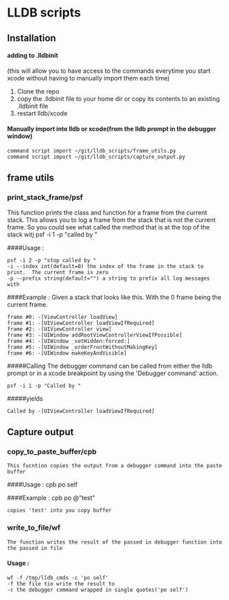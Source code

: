 # LLDB scripts

## Installation
#### adding to .lldbinit
(this will allow you to have access to the commands everytime you start xcode without having to manually import them each time)

1. Clone the repo
1. copy the .lldbinit file to your home dir or copy its contents to an existing .lldbinit file
1. restart lldb/xcode

#### Manually import into lldb or xcode(from the lldb prompt in the debugger window)


    command script import ~/git/lldb_scripts/frame_utils.py
    command script import ~/git/lldb_scripts/capture_output.py


## frame utils

### print_stack_frame/psf
  This function prints the class and function for a frame from the current stack.  This 
  allows you to log a frame from the stack that is not the current frame.  So you could 
  see what called the method that is at the top of the stack witj
    psf -i 1 -p "called by "  
  
####Usage :
    
    psf -i 2 -p "stop called by "
    -i --index int(default=0) the index of the frame in the stack to print.  The current frame is zero
    -p --prefix string(default="") a string to prefix all log messages with

####Example :
    Given a stack that looks like this. With the 0 frame being the current frame. 
    
    frame #0: -[ViewController loadView]
    frame #1: -[UIViewController loadViewIfRequired]
    frame #2: -[UIViewController view]
    frame #3: -[UIWindow addRootViewControllerViewIfPossible]
    frame #4: -[UIWindow _setHidden:forced:]
    frame #5: -[UIWindow _orderFrontWithoutMakingKey]
    frame #6: -[UIWindow makeKeyAndVisible]

#####Calling 
   The debugger command can be called from either the lldb prompt or in a xcode breakpoint by using the 'Debugger command' action.
    
    psf -i 1 -p "Called by "
#####yields

    Called by -[UIViewController loadViewIfRequired]

## Capture output

### copy_to_paste_buffer/cpb
    This fucntion copies the output from a debugger command into the paste buffer

####Usage : 
    cpb po self

####Example :
    cpb po @"test"

    copies 'test' into you copy buffer

### write_to_file/wf
    The function writes the result of the passed in debugger function into the passed in file

#### Usage :
    wf -f /tmp/lldb_cmds -c 'po self'
    -f the file tio write the result to
    -c the debugger command wrapped in single quotes('po self')



